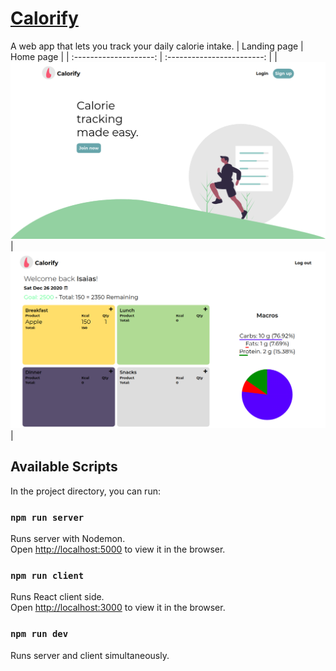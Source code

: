 # [Calorify](https://calorify-app.herokuapp.com/)

A web app that lets you track your daily calorie intake.
| Landing page | Home page |
| :--------------------: | :------------------------: |
| ![](/demo/landing.png) | ![](/demo/home.png) |

## Available Scripts

In the project directory, you can run:

### `npm run server`

Runs server with Nodemon.<br/>
Open [http://localhost:5000](http://localhost:5000) to view it in the browser.

### `npm run client`

Runs React client side.<br/>
Open [http://localhost:3000](http://localhost:3000) to view it in the browser.

### `npm run dev`

Runs server and client simultaneously.<br/>
